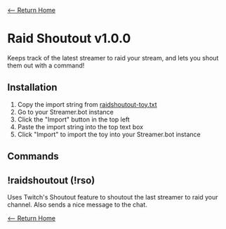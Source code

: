 [<-- Return Home](../README.md)

# Raid Shoutout v1.0.0

Keeps track of the latest streamer to raid your stream, and lets you shout them out with a command!

## Installation

1. Copy the import string from [raidshoutout-toy.txt](./raidshoutout-toy.txt)
2. Go to your Streamer.bot instance
3. Click the "Import" button in the top left
4. Paste the import string into the top text box
5. Click "Import" to import the toy into your Streamer.bot instance

## Commands

## !raidshoutout (!rso)

Uses Twitch's Shoutout feature to shoutout the last streamer to raid your channel. Also sends a nice message to the chat.

[<-- Return Home](../README.md)